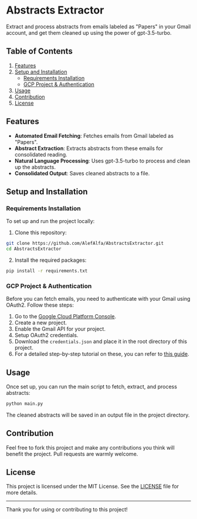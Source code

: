 # Abstracts Extractor

Extract and process abstracts from emails labeled as "Papers" in your Gmail account, and get them cleaned up using the power of gpt-3.5-turbo.

## Table of Contents
1. [Features](#features)
2. [Setup and Installation](#setup-and-installation)
    - [Requirements Installation](#requirements-installation)
    - [GCP Project & Authentication](#gcp-project--authentication)
3. [Usage](#usage)
4. [Contribution](#contribution)
5. [License](#license)

## Features
- **Automated Email Fetching**: Fetches emails from Gmail labeled as "Papers".
- **Abstract Extraction**: Extracts abstracts from these emails for consolidated reading.
- **Natural Language Processing**: Uses gpt-3.5-turbo to process and clean up the abstracts.
- **Consolidated Output**: Saves cleaned abstracts to a file.

## Setup and Installation

### Requirements Installation
To set up and run the project locally:

1. Clone this repository:
```bash
git clone https://github.com/AlefAlfa/AbstractsExtractor.git
cd AbstractsExtractor
```

2. Install the required packages:
```bash
pip install -r requirements.txt
```

### GCP Project & Authentication

Before you can fetch emails, you need to authenticate with your Gmail using OAuth2. Follow these steps:

1. Go to the [Google Cloud Platform Console](https://console.cloud.google.com/).
2. Create a new project.
3. Enable the Gmail API for your project.
4. Setup OAuth2 credentials.
5. Download the `credentials.json` and place it in the root directory of this project.
6. For a detailed step-by-step tutorial on these, you can refer to [this guide](https://www.geeksforgeeks.org/python-fetch-your-gmail-emails-from-a-particular-user/).

## Usage

Once set up, you can run the main script to fetch, extract, and process abstracts:

```bash
python main.py
```

The cleaned abstracts will be saved in an output file in the project directory.

## Contribution

Feel free to fork this project and make any contributions you think will benefit the project. Pull requests are warmly welcome.

## License

This project is licensed under the MIT License. See the [LICENSE](LICENSE) file for more details.

---

Thank you for using or contributing to this project!
